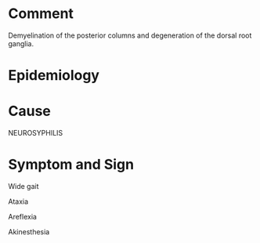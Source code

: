 # Comment

Demyelination of the posterior columns and degeneration of the dorsal root ganglia.

# Epidemiology

# Cause

NEUROSYPHILIS

# Symptom and Sign

Wide gait

Ataxia

Areflexia

Akinesthesia

